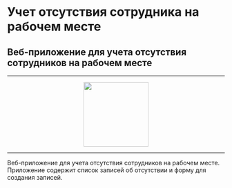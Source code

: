 # Учет отсутствия сотрудника на рабочем месте
## Веб-приложение для учета отсутствия сотрудников на рабочем месте
-----------------------
 <div id="header" align="center">
  <img src="https://cdn2.vectorstock.com/i/1000x1000/35/21/sleeping-happy-smiling-office-worker-woman-vector-13963521.jpg" width="150", height =150"/>
</div>

 -----------------------

 Веб-приложение для учета отсутствия сотрудников на рабочем месте. Приложение содержит список записей об отсутствии и форму для создания записей.
 
